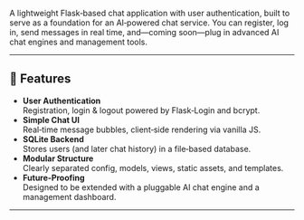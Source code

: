 A lightweight Flask‑based chat application with user authentication,
built to serve as a foundation for an AI‑powered chat service.
You can register, log in, send messages in real time,
and—coming soon—plug in advanced AI chat engines and management tools.

---

## 🚀 Features

- **User Authentication**  
  Registration, login & logout powered by Flask‑Login and bcrypt.
- **Simple Chat UI**  
  Real‑time message bubbles, client‑side rendering via vanilla JS.
- **SQLite Backend**  
  Stores users (and later chat history) in a file‑based database.
- **Modular Structure**  
  Clearly separated config, models, views, static assets, and templates.
- **Future‑Proofing**  
  Designed to be extended with a pluggable AI chat engine and a management dashboard.

---
